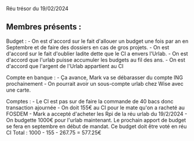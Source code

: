 Réu trésor du 19/02/2024

Membres présents :
- 



Budget :
	- On est d'accord sur le fait d'allouer un budget une fois par an en Septembre et de faire des dossiers en cas de gros projets. 
	- On est d'accord sur le fait d'oublier ladite dette que le CI a envers l'Urlab. 
	- On est d'accord que l'urlab puisse accumuler les budgets au fil des ans. 
	- On est d'accord que l'argent de l'Urlab appartient au CI

Compte en banque :
	- Ça avance, Mark va se débarasser du compte ING prochainement
	- On pourrait avoir un sous-compte urlab chez Wise avec une carte. 

Comptes :
	- Le CI est pas sur de faire la commande de 40 bacs donc transaction ajournée
	- On doit 155€ au CI pour le mate qu'on a racheté au FOSDEM
	- Mark a accepté d'acheter les Rpi de la réu urlab du 19/2/2024
	- On budgette 1000€ pour l'urlab maintenant. Le prochain apport de budget se fera en septembre en début de mandat. Ce budget doit être voté en réu CI
	Total : 1000 - 155 - 267.75 = 577.25€
